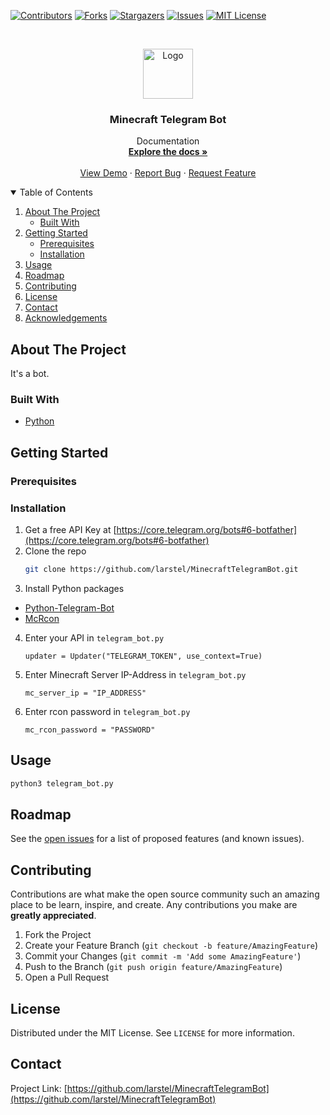 <!--
*** Thanks for checking out the Best-README-Template. If you have a suggestion
*** that would make this better, please fork the repo and create a pull request
*** or simply open an issue with the tag "enhancement".
*** Thanks again! Now go create something AMAZING! :D
-->



<!-- PROJECT SHIELDS -->
<!--
*** I'm using markdown "reference style" links for readability.
*** Reference links are enclosed in brackets [ ] instead of parentheses ( ).
*** See the bottom of this document for the declaration of the reference variables
*** for contributors-url, forks-url, etc. This is an optional, concise syntax you may use.
*** https://www.markdownguide.org/basic-syntax/#reference-style-links
-->
[![Contributors][contributors-shield]][contributors-url]
[![Forks][forks-shield]][forks-url]
[![Stargazers][stars-shield]][stars-url]
[![Issues][issues-shield]][issues-url]
[![MIT License][license-shield]][license-url]


<!-- PROJECT LOGO -->
<br />
<p align="center">
  <a href="https://github.com/larstel/MinecraftTelegramBot">
    <img src="images/logo.png" alt="Logo" width="80" height="80">
  </a>

  <h3 align="center">Minecraft Telegram Bot</h3>

  <p align="center">
    Documentation
    <br />
    <a href="https://github.com/larstel/MinecraftTelegramBot"><strong>Explore the docs »</strong></a>
    <br />
    <br />
    <a href="https://github.com/larstel/MinecraftTelegramBot">View Demo</a>
    ·
    <a href="https://github.com/larstel/MinecraftTelegramBot/issues">Report Bug</a>
    ·
    <a href="https://github.com/larstel/MinecraftTelegramBot/issues">Request Feature</a>
  </p>
</p>



<!-- TABLE OF CONTENTS -->
<details open="open">
  <summary>Table of Contents</summary>
  <ol>
    <li>
      <a href="#about-the-project">About The Project</a>
      <ul>
        <li><a href="#built-with">Built With</a></li>
      </ul>
    </li>
    <li>
      <a href="#getting-started">Getting Started</a>
      <ul>
        <li><a href="#prerequisites">Prerequisites</a></li>
        <li><a href="#installation">Installation</a></li>
      </ul>
    </li>
    <li><a href="#usage">Usage</a></li>
    <li><a href="#roadmap">Roadmap</a></li>
    <li><a href="#contributing">Contributing</a></li>
    <li><a href="#license">License</a></li>
    <li><a href="#contact">Contact</a></li>
    <li><a href="#acknowledgements">Acknowledgements</a></li>
  </ol>
</details>



<!-- ABOUT THE PROJECT -->
## About The Project

It's a bot.

### Built With

* [Python](https://python.org)


<!-- GETTING STARTED -->
## Getting Started

### Prerequisites

### Installation

1. Get a free API Key at [https://core.telegram.org/bots#6-botfather](https://core.telegram.org/bots#6-botfather)
2. Clone the repo
   ```sh
   git clone https://github.com/larstel/MinecraftTelegramBot.git
   ```
3. Install Python packages
  * [Python-Telegram-Bot](https://pypi.org/project/python-telegram-bot/)
  * [McRcon](https://pypi.org/project/mcrcon/)
4. Enter your API in `telegram_bot.py`
   ```PY
   updater = Updater("TELEGRAM_TOKEN", use_context=True)
   ```
5. Enter Minecraft Server IP-Address in `telegram_bot.py`
   ```PY
   mc_server_ip = "IP_ADDRESS"
   ```
6. Enter rcon password in `telegram_bot.py`
   ```PY
   mc_rcon_password = "PASSWORD"
   ```

<!-- USAGE EXAMPLES -->
## Usage
```sh
python3 telegram_bot.py
```

<!-- ROADMAP -->
## Roadmap

See the [open issues](https://github.com/larstel/MinecraftTelegramBot/issues) for a list of proposed features (and known issues).



<!-- CONTRIBUTING -->
## Contributing

Contributions are what make the open source community such an amazing place to be learn, inspire, and create. Any contributions you make are **greatly appreciated**.

1. Fork the Project
2. Create your Feature Branch (`git checkout -b feature/AmazingFeature`)
3. Commit your Changes (`git commit -m 'Add some AmazingFeature'`)
4. Push to the Branch (`git push origin feature/AmazingFeature`)
5. Open a Pull Request



<!-- LICENSE -->
## License

Distributed under the MIT License. See `LICENSE` for more information.



<!-- CONTACT -->
## Contact

Project Link: [https://github.com/larstel/MinecraftTelegramBot](https://github.com/larstel/MinecraftTelegramBot)






<!-- MARKDOWN LINKS & IMAGES -->
<!-- https://www.markdownguide.org/basic-syntax/#reference-style-links -->
[contributors-shield]: https://img.shields.io/github/contributors/larstel/MinecraftTelegramBot.svg?style=for-the-badge
[contributors-url]: https://github.com/larstel/MinecraftTelegramBot/graphs/contributors
[forks-shield]: https://img.shields.io/github/forks/larstel/MinecraftTelegramBot.svg?style=for-the-badge
[forks-url]: https://github.com/larstel/MinecraftTelegramBot/network/members
[stars-shield]: https://img.shields.io/github/stars/larstel/MinecraftTelegramBot.svg?style=for-the-badge
[stars-url]: https://github.com/larstel/MinecraftTelegramBot/stargazers
[issues-shield]: https://img.shields.io/github/issues/larstel/MinecraftTelegramBot.svg?style=for-the-badge
[issues-url]: https://github.com/larstel/MinecraftTelegramBot/issues
[license-shield]: https://img.shields.io/github/license/larstel/MinecraftTelegramBot.svg?style=for-the-badge
[license-url]: https://github.com/larstel/MinecraftTelegramBot/blob/master/LICENSE.txt
